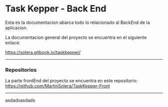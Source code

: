 # Task Kepper - Back End

Esta es la documentacion abarca todo lo relacionado al BackEnd de la aplicacion.

La documentacion general del proyecto se encuentra en el siguiente enlace:

https://solera.gitbook.io/taskkepper/

---

### Repositorios
La parte frontEnd del proyecto se encuentra en este repositorio:  https://github.com/MartinSolera/TaskKepper-Front

---

asdadsasdads
